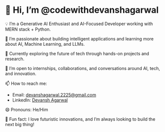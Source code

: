 # 👋 Hi, I’m @codewithdevanshagarwal

💡 I’m a Generative AI Enthusiast and AI-Focused Developer working with MERN stack + Python.

🧠 I’m passionate about building intelligent applications and learning more about AI, Machine Learning, and LLMs.

🌱 Currently exploring the future of tech through hands-on projects and research.

🤝 I’m open to internships, collaborations, and conversations around AI, tech, and innovation.

📫 How to reach me:
- Email: devanshagarwal.2225@gmail.com
- LinkedIn: [Devansh Agarwal](https://www.linkedin.com/in/devanshagarwal)

😄 Pronouns: He/Him

🚀 Fun fact: I love futuristic innovations, and I’m always looking to build the next big thing!

